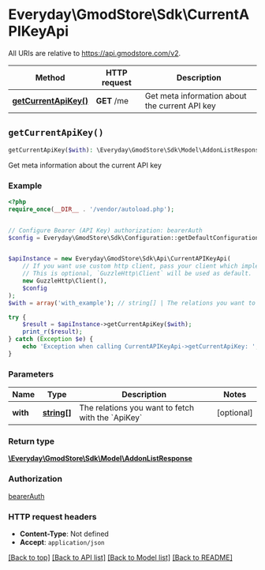 # Everyday\GmodStore\Sdk\CurrentAPIKeyApi

All URIs are relative to https://api.gmodstore.com/v2.

Method | HTTP request | Description
------------- | ------------- | -------------
[**getCurrentApiKey()**](CurrentAPIKeyApi.md#getCurrentApiKey) | **GET** /me | Get meta information about the current API key


## `getCurrentApiKey()`

```php
getCurrentApiKey($with): \Everyday\GmodStore\Sdk\Model\AddonListResponse
```

Get meta information about the current API key

### Example

```php
<?php
require_once(__DIR__ . '/vendor/autoload.php');


// Configure Bearer (API Key) authorization: bearerAuth
$config = Everyday\GmodStore\Sdk\Configuration::getDefaultConfiguration()->setAccessToken('YOUR_ACCESS_TOKEN');


$apiInstance = new Everyday\GmodStore\Sdk\Api\CurrentAPIKeyApi(
    // If you want use custom http client, pass your client which implements `GuzzleHttp\ClientInterface`.
    // This is optional, `GuzzleHttp\Client` will be used as default.
    new GuzzleHttp\Client(),
    $config
);
$with = array('with_example'); // string[] | The relations you want to fetch with the `ApiKey`

try {
    $result = $apiInstance->getCurrentApiKey($with);
    print_r($result);
} catch (Exception $e) {
    echo 'Exception when calling CurrentAPIKeyApi->getCurrentApiKey: ', $e->getMessage(), PHP_EOL;
}
```

### Parameters

Name | Type | Description  | Notes
------------- | ------------- | ------------- | -------------
 **with** | [**string[]**](../Model/string.md)| The relations you want to fetch with the &#x60;ApiKey&#x60; | [optional]

### Return type

[**\Everyday\GmodStore\Sdk\Model\AddonListResponse**](../Model/AddonListResponse.md)

### Authorization

[bearerAuth](../../README.md#bearerAuth)

### HTTP request headers

- **Content-Type**: Not defined
- **Accept**: `application/json`

[[Back to top]](#) [[Back to API list]](../../README.md#endpoints)
[[Back to Model list]](../../README.md#models)
[[Back to README]](../../README.md)
